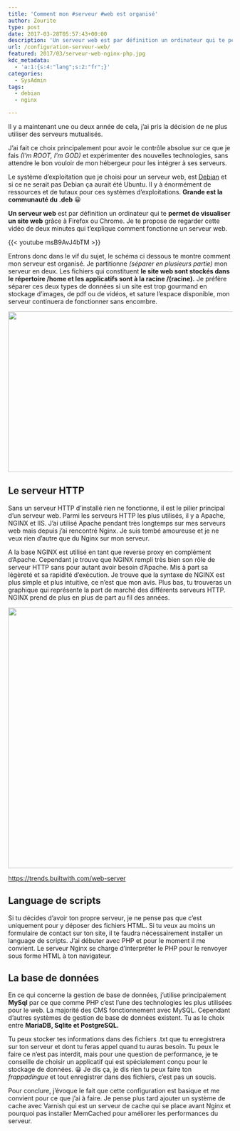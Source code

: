 ```yaml
---
title: 'Comment mon #serveur #web est organisé'
author: Zourite
type: post
date: 2017-03-28T05:57:43+00:00
description: 'Un serveur web est par définition un ordinateur qui te permet de visualiser un site web grâce à Firefox ou Chrome. '
url: /configuration-serveur-web/
featured: 2017/03/serveur-web-nginx-php.jpg
kdc_metadata:
  - 'a:1:{s:4:"lang";s:2:"fr";}'
categories:
  - SysAdmin
tags:
  - debian
  - nginx

---
```

Il y a maintenant une ou deux année de cela, j&rsquo;ai pris la décision de ne plus utiliser des serveurs mutualisés. 

J&rsquo;ai fait ce choix principalement pour avoir le contrôle absolue sur ce que je fais _(I&rsquo;m ROOT, I&rsquo;m GOD)_ et expérimenter des nouvelles technologies, sans attendre le bon vouloir de mon hébergeur pour les intégrer à ses serveurs.

Le système d&rsquo;exploitation que je choisi pour un serveur web, est [Debian][1] et si ce ne serait pas Debian ça aurait été Ubuntu. Il y à énormément de ressources et de tutaux pour ces systèmes d&rsquo;exploitations. **Grande est la communauté du .deb** 😀

**Un serveur web** est par définition un ordinateur qui te **permet de visualiser un site web** grâce à Firefox ou Chrome. Je te propose de regarder cette vidéo de deux minutes qui t&rsquo;explique comment fonctionne un serveur web.

{{< youtube msB9AvJ4bTM >}}

Entrons donc dans le vif du sujet, le schéma ci dessous te montre comment mon serveur est organisé. Je partitionne _(séparer en plusieurs partie)_ mon serveur en deux. Les fichiers qui constituent **le site web sont stockés dans le répertoire /home et les applicatifs sont à la racine /(racine).** Je préfère séparer ces deux types de données si un site est trop gourmand en stockage d&rsquo;images, de pdf ou de vidéos, et sature l&rsquo;espace disponible, mon serveur continuera de fonctionner sans encombre.

<img src="/img/2017/03/serveur-nginx-php-mysql.jpg" alt="" width="791" height="361" class="aligncenter size-full wp-image-3074" srcset="/img/2017/03/serveur-nginx-php-mysql.jpg 791w, 2017/03/serveur-nginx-php-mysql-300x137.jpg 300w, 2017/03/serveur-nginx-php-mysql-768x351.jpg 768w" sizes="(max-width: 791px) 100vw, 791px" />

## **Le serveur HTTP** 

Sans un serveur HTTP d&rsquo;installé rien ne fonctionne, il est le pilier principal d&rsquo;un serveur web. Parmi les serveurs HTTP les plus utilisés, il y a Apache, NGINX et IIS. J&rsquo;ai utilisé Apache pendant très longtemps sur mes serveurs web mais depuis j&rsquo;ai rencontré Nginx. Je suis tombé amoureuse et je ne veux rien d&rsquo;autre que du Nginx sur mon serveur.

A la base NGINX est utilisé en tant que reverse proxy en complément d&rsquo;Apache. Cependant je trouve que NGINX rempli très bien son rôle de serveur HTTP sans pour autant avoir besoin d&rsquo;Apache. Mis à part sa légèreté et sa rapidité d’exécution. Je trouve que la syntaxe de NGINX est plus simple et plus intuitive, ce n&rsquo;est que mon avis. Plus bas, tu trouveras un graphique qui représente la part de marché des différents serveurs HTTP. NGINX prend de plus en plus de part au fil des années.

<div id="attachment_3078" class="wp-caption aligncenter">
  <img aria-describedby="caption-attachment-3078" src="/img/2017/03/Sélection_239.png" alt="" width="720" height="586" class="size-full wp-image-3078" srcset="/img/2017/03/Sélection_239.png 720w, 2017/03/Sélection_239-300x244.png 300w" sizes="(max-width: 720px) 100vw, 720px" />
  
  <p id="caption-attachment-3078" class="wp-caption-text">
    <a href="https://trends.builtwith.com/web-server">https://trends.builtwith.com/web-server</a>
  </p>
</div>

## **Language de scripts** 

Si tu décides d&rsquo;avoir ton propre serveur, je ne pense pas que c&rsquo;est uniquement pour y déposer des fichiers HTML. Si tu veux au moins un formulaire de contact sur ton site, il te faudra nécessairement installer un language de scripts. J&rsquo;ai débuter avec PHP et pour le moment il me convient. Le serveur Nginx se charge d’interpréter le PHP pour le renvoyer sous forme HTML à ton navigateur.

## **La base de données** 

En ce qui concerne la gestion de base de données, j&rsquo;utilise principalement **MySql** par ce que comme PHP c&rsquo;est l&rsquo;une des technologies les plus utilisées pour le web. La majorité des CMS fonctionnement avec MySQL. Cependant d&rsquo;autres systèmes de gestion de base de données existent. Tu as le choix entre **MariaDB, Sqlite et PostgreSQL.**

Tu peux stocker tes informations dans des fichiers .txt que tu enregistrera sur ton serveur et dont tu feras appel quand tu auras besoin. Tu peux le faire ce n&rsquo;est pas interdit, mais pour une question de performance, je te conseille de choisir un applicatif qui est spécialement conçu pour le stockage de données. 😀 Je dis ça, je dis rien tu peux faire ton _frappadingue_ et tout enregistrer dans des fichiers, c&rsquo;est pas un soucis.

Pour conclure, j&rsquo;évoque le fait que cette configuration est basique et me convient pour ce que j&rsquo;ai à faire. Je pense plus tard ajouter un système de cache avec Varnish qui est un serveur de cache qui se place avant Nginx et pourquoi pas installer MemCached pour améliorer les performances du serveur.

 [1]: https://www.debian.org/index.fr.html